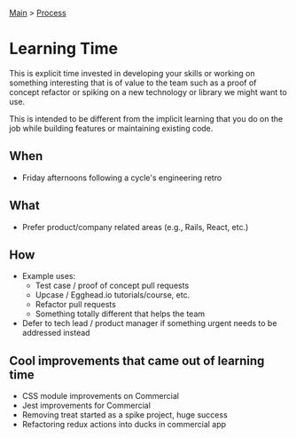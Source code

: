 [Main](../README.md) >
[Process](./README.md)

# Learning Time

This is explicit time invested in developing your skills or working on something
interesting that is of value to the team such as a proof of concept refactor or
spiking on a new technology or library we might want to use.

This is intended to be different from the implicit learning that you do on the
job while building features or maintaining existing code.

## When

- Friday afternoons following a cycle's engineering retro

## What
- Prefer product/company related areas (e.g., Rails, React, etc.)

## How
- Example uses:
    - Test case / proof of concept pull requests
    - Upcase / Egghead.io tutorials/course, etc.
    - Refactor pull requests
    - Something totally different that helps the team
- Defer to tech lead / product manager if something urgent needs to be addressed
  instead

## Cool improvements that came out of learning time
- CSS module improvements on Commercial
- Jest improvements for Commercial
- Removing treat started as a spike project, huge success
- Refactoring redux actions into ducks in commercial app 
